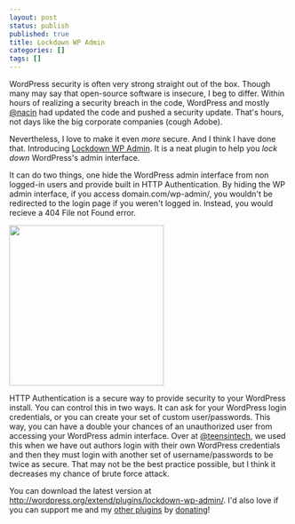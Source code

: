 ```yaml
---
layout: post
status: publish
published: true
title: Lockdown WP Admin
categories: []
tags: []
---
```

<p style="text-align: left;">WordPress security is often very strong straight out of the box. Though many may say that open-source software is insecure, I beg to differ. Within hours of realizing a security breach in the code, WordPress and mostly <a href="http://twitter.com/nacin">@nacin</a> had updated the code and pushed a security update. That's hours, not days like the big corporate companies (cough Adobe).</p>
Nevertheless, I love to make it even <em>more </em>secure. And I think I have done that. Introducing <a href="http://wordpress.org/extend/plugins/lockdown-wp-admin/" target="_blank">Lockdown WP Admin</a>. It is a neat plugin to help you <em>lock down</em> WordPress's admin interface.

It can do two things, one hide the WordPress admin interface from non logged-in users and provide built in HTTP Authentication. By hiding the WP admin interface, if you access domain.com/wp-admin/, you wouldn't be redirected to the login page if you weren't logged in. Instead, you would recieve a 404 File not Found error.

<img class="alignright" title="HTTP Auth" alt="" src="http://grab.by/grabs/3f9c4ec555386a8c26796ef55fb3a6714e1cf55236.png" width="278" height="289" />

HTTP Authentication is a secure way to provide security to your WordPress install. You can control this in two ways. It can ask for your WordPress login credentials, or you can create your set of custom user/passwords. This way, you can have a double your chances of an unauthorized user from accessing your WordPress admin interface. Over at <a href="http://twitter.com/teensintech">@teensintech</a>, we used this when we have out authors login with their own WordPress credentials and then they must login with another set of username/passwords to be twice as secure. That may not be the best practice possible, but I think it decreases my chance of brute force attack.

You can download the latest version at <a href="http://wordpress.org/extend/plugins/lockdown-wp-admin/">http://wordpress.org/extend/plugins/lockdown-wp-admin/</a>. I'd also love if you can support me and my <a href="http://wordpress.org/extend/plugins/profile/sean212">other plugins</a> by <a href="http://seanfisher.co/donate/">donating</a>!
